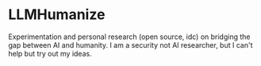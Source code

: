 # LLMHumanize
Experimentation and personal research (open source, idc) on bridging the gap between AI and humanity.
I am a security not AI researcher, but I can't help but try out my ideas.
